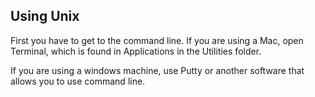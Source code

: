 ## Using Unix

First you have to get to the command line. If you are using a Mac, open Terminal, which is found in Applications in the Utilities folder.

If you are using a windows machine, use Putty or another software that allows you to use command line.

